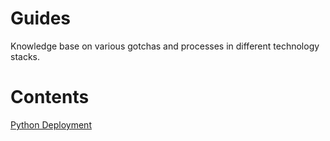 # Guides

Knowledge base on various gotchas and processes in different technology stacks.

# Contents

[Python Deployment](python/deployment.md)
